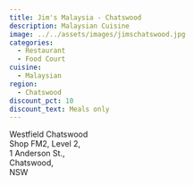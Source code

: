 ```yaml
---
title: Jim's Malaysia - Chatswood
description: Malaysian Cuisine
image: ../../assets/images/jimschatswood.jpg
categories:
  - Restaurant
  - Food Court
cuisine:
  - Malaysian
region:
  - Chatswood
discount_pct: 10
discount_text: Meals only
---
```

Westfield Chatswood\
Shop FM2, Level 2,\
1 Anderson St.,\
Chatswood,\
NSW
